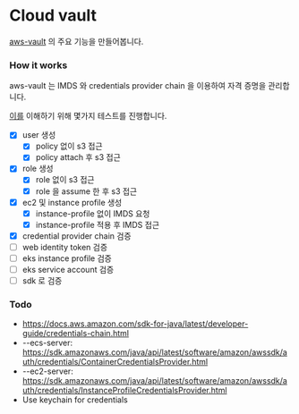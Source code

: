 # Cloud vault

[aws-vault](https://github.com/99designs/aws-vault) 의 주요 기능을 만들어봅니다.

### How it works

aws-vault 는 IMDS 와 credentials provider chain 을 이용하여 자격 증명을 관리합니다.

[이를](./docs/instance-metadata.md) 이해하기 위해 몇가지 테스트를 진행합니다.
- [x] user 생성
  - [x] policy 없이 s3 접근
  - [x] policy attach 후 s3 접근
- [x] role 생성
  - [x] role 없이 s3 접근
  - [x] role 을 assume 한 후 s3 접근
- [x] ec2 및 instance profile 생성
  - [x] instance-profile 없이 IMDS 요청
  - [x] instance-profile 적용 후 IMDS 접근
- [x] credential provider chain 검증
- [ ] web identity token 검증
- [ ] eks instance profile 검증
- [ ] eks service account 검증
- [ ] sdk 로 검증

### Todo

- https://docs.aws.amazon.com/sdk-for-java/latest/developer-guide/credentials-chain.html
- --ecs-server: https://sdk.amazonaws.com/java/api/latest/software/amazon/awssdk/auth/credentials/ContainerCredentialsProvider.html
- --ec2-server: https://sdk.amazonaws.com/java/api/latest/software/amazon/awssdk/auth/credentials/InstanceProfileCredentialsProvider.html
- Use keychain for credentials